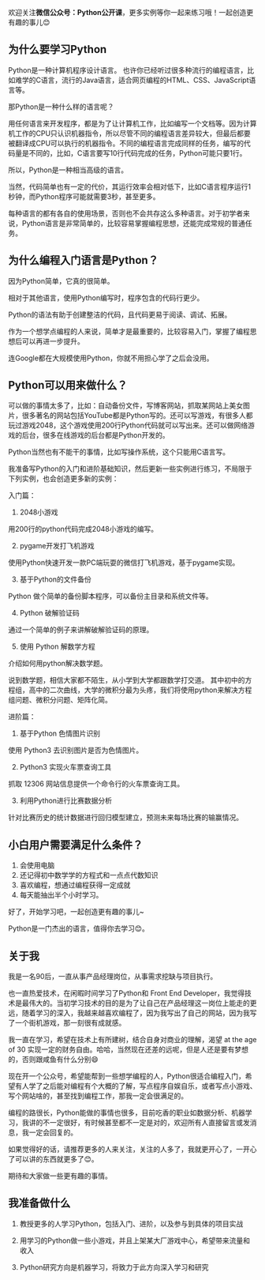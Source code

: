 欢迎关注**微信公众号：Python公开课**，更多实例等你一起来练习哦！一起创造更有趣的事儿😊

## 为什么要学习Python
Python是一种计算机程序设计语言。
也许你已经听过很多种流行的编程语言，比如难学的C语言，流行的Java语言，适合网页编程的HTML、CSS、JavaScript语言等。

那Python是一种什么样的语言呢？

用任何语言来开发程序，都是为了让计算机工作，比如编写一个文档等。因为计算机工作的CPU只认识机器指令，所以尽管不同的编程语言差异较大，但最后都要被翻译成CPU可以执行的机器指令。不同的编程语言完成同样的任务，编写的代码量是不同的，比如，C语言要写10行代码完成的任务，Python可能只要1行。

所以，Python是一种相当高级的语言。

当然，代码简单也有一定的代价，其运行效率会相对低下，比如C语言程序运行1秒钟，而Python程序可能就需要3秒，甚至更多。

每种语言的都有各自的使用场景，否则也不会共存这么多种语言。对于初学者来说，Python语言是非常简单的，比较容易掌握编程思想，还能完成常规的普通任务。

## 为什么编程入门语言是Python？

因为Python简单，它真的很简单。

相对于其他语言，使用Python编写时，程序包含的代码行更少。

Python的语法有助于创建整洁的代码，且代码更易于阅读、调试、拓展。

作为一个想学点编程的人来说，简单才是最重要的，比较容易入门，掌握了编程思想后可以再进一步提升。

连Google都在大规模使用Python，你就不用担心学了之后会没用。

## Python可以用来做什么？

可以做的事情太多了，比如：自动备份文件，写博客网站，抓取某网站上美女图片，很多著名的网站包括YouTube都是Python写的。还可以写游戏，有很多人都玩过游戏2048，这个游戏使用200行Python代码就可以写出来。还可以做网络游戏的后台，很多在线游戏的后台都是Python开发的。

Python当然也有不能干的事情，比如写操作系统，这个只能用C语言写。

我准备写Python的入门和进阶基础知识，然后更新一些实例进行练习，不局限于下列实例，也会创造更多新的实例：

入门篇：
1. 2048小游戏

用200行的python代码完成2048小游戏的编写。

2. pygame开发打飞机游戏

使用Python快速开发一款PC端玩耍的微信打飞机游戏，基于pygame实现。

3. 基于Python的文件备份

Python 做个简单的备份脚本程序，可以备份主目录和系统文件等。

4. Python 破解验证码

通过一个简单的例子来讲解破解验证码的原理。

5. 使用 Python 解数学方程

介绍如何用python解决数学题。

说到数学题，相信大家都不陌生，从小学到大学都跟数学打交道。 其中初中的方程组，高中的二次曲线，大学的微积分最为头疼，我们将使用python来解决方程组问题、微积分问题、矩阵化简。

进阶篇：

1. 基于Python 色情图片识别

使用 Python3 去识别图片是否为色情图片。

2. Python3 实现火车票查询工具

抓取 12306 网站信息提供一个命令行的火车票查询工具。

3. 利用Python进行比赛数据分析

针对比赛历史的统计数据进行回归模型建立，预测未来每场比赛的输赢情况。

## 小白用户需要满足什么条件？

1. 会使用电脑
2. 还记得初中数学学的方程式和一点点代数知识
3. 喜欢编程，想通过编程获得一定成就
4. 每天能抽出半个小时学习。

好了，开始学习吧，一起创造更有趣的事儿~

Python是一门杰出的语言，值得你去学习😊。

## 关于我

我是一名90后，一直从事产品经理岗位，从事需求挖缺与项目执行。

也一直热爱技术，在闲暇时间学习了Python和 Front End Developer，我觉得技术是最伟大的。当初学习技术的目的是为了让自己在产品经理这一岗位上能走的更远，随着学习的深入，我越来越喜欢编程了，因为我写出了自己的网站，因为我写了一个街机游戏，那一刻很有成就感。

我一直在学习，希望在技术上有所建树，结合自身对商业的理解，渴望 at the age of 30 实现一定的财务自由。哈哈，当然现在还差的远呢，但是人还是要有梦想的，否则跟咸鱼有什么分别😄

现在开一个公众号，希望能帮到一些想学编程的人，Python很适合编程入门，希望有人学了之后能对编程有个大概的了解，写点程序自娱自乐，或者写点小游戏、写个网站啥的，甚至找到编程工作，那我一定会很满足的。

编程的路很长，Python能做的事情也很多，目前吃香的职业如数据分析、机器学习，我讲的不一定很好，有时候甚至都不一定是对的，欢迎所有人直接留言或发消息，我一定会回复的。

如果觉得好的话，请推荐更多的人来关注，关注的人多了，我就更开心了，一开心了可以讲的东西就更多了😊。

期待和大家做一些更有趣的事情。

## 我准备做什么

1. 教授更多的人学习Python，包括入门、进阶，以及参与到具体的项目实战

2. 用学习的Python做一些小游戏，并且上架某大厂游戏中心，希望带来流量和收入

3. Python研究方向是机器学习，将致力于此方向深入学习和研究
